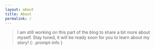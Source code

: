 ```yaml
---
layout: about
title: About
permalink: /
---
```


> I am still working on this part of the blog to share a bit more about myself. Stay tuned, it will be ready soon for you to learn about my story!
{: .prompt-info }